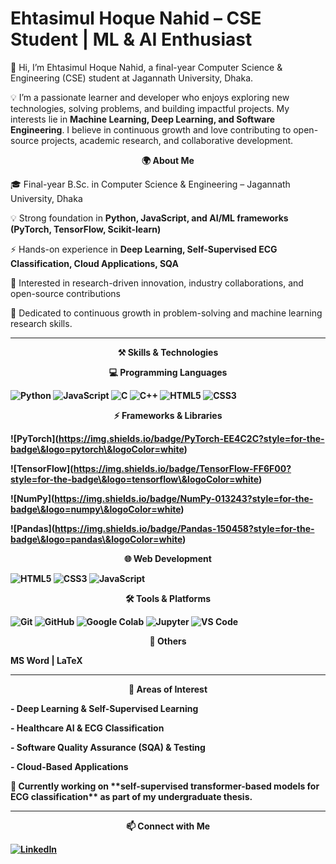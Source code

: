 <p align="center">
  <h1><strong>Ehtasimul Hoque Nahid – CSE Student | ML & AI Enthusiast</strong></h1>
</p>


👋 Hi, I’m Ehtasimul Hoque Nahid, a final-year Computer Science & Engineering (CSE) student at Jagannath University, Dhaka.

💡 I’m a passionate learner and developer who enjoys exploring new technologies, solving problems, and building impactful projects. My interests lie in <strong>Machine Learning, Deep Learning, and Software Engineering</strong>. I believe in continuous growth and love contributing to open-source projects, academic research, and collaborative development.



<p align="center">
  <strong>🌍 About Me</strong>
</p>

🎓 Final-year B.Sc. in Computer Science & Engineering – Jagannath University, Dhaka  

 💡 Strong foundation in <strong>Python, JavaScript, and AI/ML frameworks (PyTorch, TensorFlow, Scikit-learn)</strong>  

 ⚡ Hands-on experience in <strong>Deep Learning, Self-Supervised ECG Classification, Cloud Applications, SQA</strong>  

📌 Interested in research-driven innovation, industry collaborations, and open-source contributions  

🌱 Dedicated to continuous growth in problem-solving and machine learning research skills.



---


<p align="center">
  <strong>⚒️ Skills & Technologies<strong>
</p>

<p align="center">
  <strong>💻 Programming Languages<strong>
</p>


![Python](https://img.shields.io/badge/Python-3776AB?style=for-the-badge&logo=python&logoColor=white)
![JavaScript](https://img.shields.io/badge/JavaScript-F7DF1E?style=for-the-badge&logo=javascript&logoColor=black)
![C](https://img.shields.io/badge/C-00599C?style=for-the-badge&logo=c&logoColor=white)
![C++](https://img.shields.io/badge/C++-00599C?style=for-the-badge&logo=c%2B%2B&logoColor=white)
![HTML5](https://img.shields.io/badge/HTML5-E34F26?style=for-the-badge&logo=html5&logoColor=white)
![CSS3](https://img.shields.io/badge/CSS3-1572B6?style=for-the-badge&logo=css3&logoColor=white)


<p align="center">
  <strong>⚡ Frameworks & Libraries
<strong>
</p>


!\[PyTorch](https://img.shields.io/badge/PyTorch-EE4C2C?style=for-the-badge\&logo=pytorch\&logoColor=white)

!\[TensorFlow](https://img.shields.io/badge/TensorFlow-FF6F00?style=for-the-badge\&logo=tensorflow\&logoColor=white)

!\[NumPy](https://img.shields.io/badge/NumPy-013243?style=for-the-badge\&logo=numpy\&logoColor=white)

!\[Pandas](https://img.shields.io/badge/Pandas-150458?style=for-the-badge\&logo=pandas\&logoColor=white)

<p align="center">
  <strong>🌐 Web Development
<strong>
</p>

![HTML5](https://img.shields.io/badge/HTML5-E34F26?style=for-the-badge&logo=html5&logoColor=white)
![CSS3](https://img.shields.io/badge/CSS3-1572B6?style=for-the-badge&logo=css3&logoColor=white)
![JavaScript](https://img.shields.io/badge/JavaScript-F7DF1E?style=for-the-badge&logo=javascript&logoColor=black)

<p align="center">
  <strong>🛠 Tools & Platforms
<strong>
</p>


![Git](https://img.shields.io/badge/Git-F05032?style=for-the-badge&logo=git&logoColor=white)
![GitHub](https://img.shields.io/badge/GitHub-181717?style=for-the-badge&logo=github&logoColor=white)
![Google Colab](https://img.shields.io/badge/Google%20Colab-F9AB00?style=for-the-badge&logo=googlecolab&logoColor=black)
![Jupyter](https://img.shields.io/badge/Jupyter-F37626?style=for-the-badge&logo=jupyter&logoColor=white)
![VS Code](https://img.shields.io/badge/VS%20Code-007ACC?style=for-the-badge&logo=visual-studio-code&logoColor=white)

<p align="center">
  <strong>🧾 Others
<strong>
</p>


MS Word | LaTeX



---

<p align="center">
  <strong>🧪 Areas of Interest
<strong>
</p>



\- Deep Learning \& Self-Supervised Learning  

\- Healthcare AI \& ECG Classification  

\- Software Quality Assurance (SQA) \& Testing  

\- Cloud-Based Applications  



🌱 Currently working on \*\*self-supervised transformer-based models for ECG classification\*\* as part of my undergraduate thesis.



---
<p align="center">
  <strong>📫 Connect with Me
<strong>
</p>


[![LinkedIn](https://img.shields.io/badge/LinkedIn-0077B5?style=for-the-badge&logo=linkedin&logoColor=white)](https://www.linkedin.com/in/ehtashimul-hoque-nahid-b14204372)



